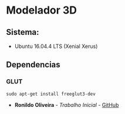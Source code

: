 # Modelador 3D


## Sistema:
- Ubuntu 16.04.4 LTS (Xenial Xerus)

## Dependencias

### GLUT
```
sudo apt-get install freeglut3-dev
```

* **Ronildo Oliveira** - *Trabalho Inicial* - [GitHub](https://github.com/RonildoOliveira)
